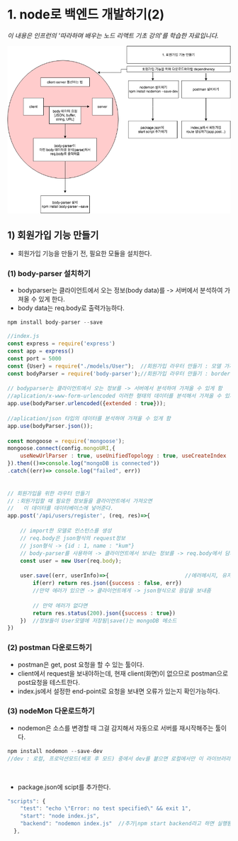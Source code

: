 # 1. node로 백엔드 개발하기(2)
*이 내용은 인프런의 '따라하며 배우는 노드 리액트 기초 강의'를 학습한 자료입니다.*

<img src="./2.png"/>

## 1) 회원가입 기능 만들기
- 회원가입 기능을 만들기 전, 필요한 모듈을 설치한다.

### (1) body-parser 설치하기

- bodyparser는 클라이언트에서 오는 정보(body data)를 -> 서버에서 분석하여 가져올 수 있게 한다.
- body data는 req.body로 출력가능하다.

```js
npm install body-parser --save
```

```js
//index.js
const express = require('express')        
const app = express()                     
const port = 5000                         
const {User} = require("./models/User");  //회원가입 라우터 만들기 : 모델 가져오기
const bodyParser = require('body-parser');//회원가입 라우터 만들기 : border-parser가져오기

// bodyparser는 클라이언트에서 오는 정보를 -> 서버에서 분석하여 가져올 수 있게 함
//aplication/x-www-form-urlencoded 이러한 형태의 데이터를 분석해서 가져올 수 있게 함
app.use(bodyParser.urlencoded({extended : true}));

//aplication/json 타입의 데이터를 분석하여 가져올 수 있게 함 
app.use(bodyParser.json());

const mongoose = require('mongoose');
mongoose.connect(config.mongoURI,{
    useNewUrlParser : true, useUnifiedTopology : true, useCreateIndex : true, useFindAndModify : false
}).then(()=>console.log("mongoDB is connected"))
.catch((err)=> console.log("failed", err))


// 회원가입을 위한 라우터 만들기
// :회원가입할 때 필요한 정보들을 클라이언트에서 가져오면
//   이 데이터를 데이터베이스에 넣어준다.
app.post('/api/users/register', (req, res)=>{
 
    // import한 모델로 인스턴스를 생성
    // req.body은 json형식의 request정보
    // json형식 -> {id : 1, name : "kum"}
    // body-parser를 사용하여 -> 클라이언트에서 보내는 정보를 -> req.body에서 담게 함
    const user = new User(req.body);
 
    user.save((err, userInfo)=>{                        //에러메시지, 유저정보
        if(err) return res.json({success : false, err}) 
        //만약 에러가 있으면 -> 클라이언트에게 -> json형식으로 응답을 보내줌

        // 만약 에러가 없다면
        return res.status(200).json({success : true})
    })  //정보들이 User모델에 저장됨|save()는 mongoDB 메소드
})

```

### (2) postman 다운로드하기

- postman은 get, post 요청을 할 수 있는 툴이다.
- client에서 request을 보내야하는데, 현재 client(화면)이 없으므로 postman으로 post요청을 테스트한다.
- index.js에서 설정한 end-point로 요청을 보내면 오류가 있는지 확인가능하다.


### (3) nodeMon 다운로드하기

- nodemon은 소스를 변경할 때 그걸 감지해서 자동으로 서버를 재시작해주는 툴이다.
```js
npm install nodemon --save-dev
//dev : 로컬, 프로덕션모드(베포 후 모드) 중에서 dev를 붙으면 로컬에서만 이 라이브러리를 사용하겠다는 뜻.
```
<br/>

- package.json에 scipt를 추가한다.
```js
"scripts": {
    "test": "echo \"Error: no test specified\" && exit 1",
    "start": "node index.js",
    "backend": "nodemon index.js"  //추가|npm start backend라고 하면 실행됨
  },
```
